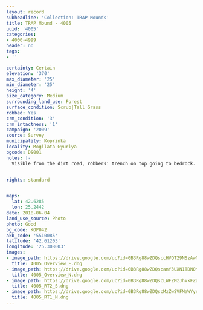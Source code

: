 ```yaml
---
layout: record
subheadline: 'Collection: TRAP Mounds'
title: TRAP Mound - 4005
uuid: '4005'
categories:
- 4000-4999
header: no
tags:
- ''

certainty: Certain
elevation: '370'
max_diameter: '25'
min_diameter: '25'
height: '4'
size_category: Medium
surrounding_land_use: Forest
surface_condition: Scrub|Tall Grass
robbed: Yes
crm_condition: '3'
crm_intactness: '1'
campaign: '2009'
source: Survey
municipality: Koprinka
locality: Mogilata Gyurlya
bgcode: DS001
notes: |-
  Visible from the dirt road, robbers' trench on top going to bedrock.


rights: standard


maps:
  lat: 42.6285
  lon: 25.2442
date: 2018-06-04
land_use_source: Photo
photo: Good
bg_code: КОР042
akb_code: '5510085'
latitude: '42.61203'
longitude: '25.308003'
images:
- image_path: https://drive.google.com/uc?id=0B3Rg88wZDQsccHVQT29NSzAwN1E
  title: 4005_Overview_E.dng
- image_path: https://drive.google.com/uc?id=0B3Rg88wZDQscanY3UXN1TDN0Y2s
  title: 4005_Overview_N.dng
- image_path: https://drive.google.com/uc?id=0B3Rg88wZDQscLWFZMzJhVkFZaU0
  title: 4005_RT2_S.dng
- image_path: https://drive.google.com/uc?id=0B3Rg88wZDQscMzZwSVFMaWYyeEU
  title: 4005_RT1_N.dng
---
```

